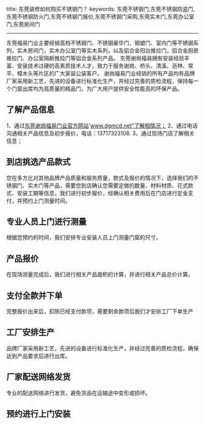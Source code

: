title: 东莞装修如何购买不锈钢门？
keywords: 东莞不锈钢门,东莞不锈钢防盗门,东莞不锈钢防火门,东莞不锈钢门报价,东莞不锈钢门采购,东莞实木门,东莞办公室门,东莞房间门

---

东莞福易门业主要经销高档不锈钢门、不锈钢豪华门、钢塑门、室内门等不锈钢系列，实木房间门，实木办公室门等实木系列，以及铝合金阳台推拉门，铝合金厨房推拉门、办公室隔断推拉门等铝合金系列产品。
东莞谢岗福易拥有安装经验丰富、安装技术过硬的高素质技术人才，致力于服务谢岗、桥头、清溪、沥林、常平、樟木头等片区的广大家装公装客户。
谢岗福易门业经销的所有产品均有品牌厂家采用新工艺，先进的设备进行标准化生产，并经过完善的质检流程，保持每一个门窗出库均为高质量的精品门，为广大用户提供安全性能高的环保产品。 

## 了解产品信息

1、通过<a href="http://www.dgmcd.net" title="东莞谢岗福易门业">东莞谢岗福易门业官方网站</a>'www.dgmcd.net"了解相情况；
2、通过电话沟通相关产品信息及初步报价，电话：13717323108.
3、通过现场门店了解相关信息；

## 到店挑选产品款式

您在多方比对其他品牌产品质量和服务质量，款式及报价的情况下，选择我们的不锈钢门、实木门等产品，需要您到店确认您需要定做的数量、材料材质、花式款式、安装工期等信息，我们进行初步报价，经确认相关费用后在门店进行定金支付，并预约上门测量时间。

## 专业人员上门进行测量

根据您预约的时间，我们安排专业安装人员上门测量门窗的尺寸。

## 产品报价

在现场测量完成后，我们进行相关产品面积的计算，并进行相关产品总价计算。

## 支付全款并下单

完整报价出来后，扣除已经支付款项，需要剩余款项后我们才安排工厂下单生产

## 工厂安排生产

品牌厂家采用新工艺，先进的设备进行标准化生产，并经过完善的质检流程，确保达到产品要求后进行出库。

## 厂家配送网络发货

专业的配送网络进行发货，避免货品在运输途中变形或损坏。


## 预约进行上门安装


